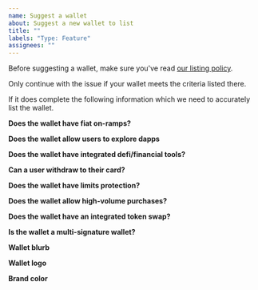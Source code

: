 ```yaml
---
name: Suggest a wallet
about: Suggest a new wallet to list
title: ""
labels: "Type: Feature"
assignees: ""
---
```


Before suggesting a wallet, make sure you've read [our listing policy](https://www.ethereum.org/en/contributing/adding-products/).

Only continue with the issue if your wallet meets the criteria listed there.

If it does complete the following information which we need to accurately list the wallet.

**Does the wallet have fiat on-ramps?**

<!-- Does the wallet subsidise transaction fees for all or some wallet activity? -->

**Does the wallet allow users to explore dapps**

<!-- Is the wallet integrated with WalletConnect? Does it have a dapp browser? Or can users connect to a dapp using the wallet?  -->

**Does the wallet have integrated defi/financial tools?**

<!-- Can users borrow/earn/lend assets directly from a screen in the wallet?  -->

**Can a user withdraw to their card?**

<!-- Can a user cash out their crypto assets directly to a card or bank account? -->

**Does the wallet have limits protection?**

<!-- Can a user set a limit for transfers to protect their assets? -->

**Does the wallet allow high-volume purchases?**

<!-- Can a user buy more than $2000 worth of crypto in one go? -->

**Does the wallet have an integrated token swap?**

<!-- Can a user swap ETH for other tokens from within a screen in the wallet? -->

**Is the wallet a multi-signature wallet?**

<!-- Can a user opt to require multiple signatures to authorise transactions? -->

**Wallet blurb**

<!-- Please provide a short 1-2 sentence description of the wallet -->

**Wallet logo**

<!-- Please provide a hi-res SVG or transparent PNG -->

**Brand color**

<!-- Please provide a hex code for the brand color. This will be added to the background of the wallet card. -->
